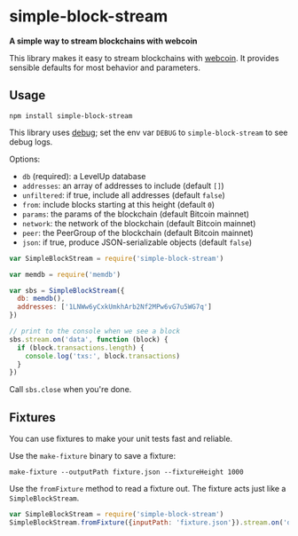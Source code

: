 # simple-block-stream

**A simple way to stream blockchains with webcoin**

This library makes it easy to stream blockchains with [webcoin](https://github.com/mappum/webcoin). It provides sensible defaults for most behavior and parameters.

## Usage

`npm install simple-block-stream`

This library uses [debug](https://github.com/visionmedia/debug); set the env var `DEBUG` to `simple-block-stream` to see debug logs.

Options:

- `db` (required): a LevelUp database
- `addresses`: an array of addresses to include (default `[]`)
- `unfiltered`: if true, include all addresses (default `false`)
- `from`: include blocks starting at this height (default `0`)
- `params`: the params of the blockchain (default Bitcoin mainnet)
- `network`: the network of the blockchain (default Bitcoin mainnet)
- `peer`: the PeerGroup of the blockchain (default Bitcoin mainnet)
- `json`: if true, produce JSON-serializable objects (default `false`)

```js
var SimpleBlockStream = require('simple-block-stream')

var memdb = require('memdb')

var sbs = SimpleBlockStream({
  db: memdb(),
  addresses: ['1LNWw6yCxkUmkhArb2Nf2MPw6vG7u5WG7q']
})

// print to the console when we see a block
sbs.stream.on('data', function (block) {
  if (block.transactions.length) {
    console.log('txs:', block.transactions)
  }
})
```

Call `sbs.close` when you're done.

## Fixtures

You can use fixtures to make your unit tests fast and reliable.

Use the `make-fixture` binary to save a fixture:

`make-fixture --outputPath fixture.json --fixtureHeight 1000`

Use the `fromFixture` method to read a fixture out. The fixture acts just like a `SimpleBlockStream`.

```js
var SimpleBlockStream = require('simple-block-stream')
SimpleBlockStream.fromFixture({inputPath: 'fixture.json'}).stream.on('data', console.log)
```
